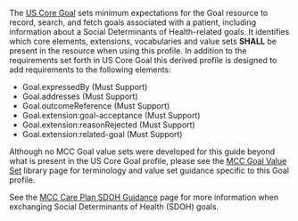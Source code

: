 The [US Core Goal](http://hl7.org/fhir/us/core/STU6.1/StructureDefinition-us-core-goal.html) sets minimum expectations for the Goal resource to record, search, and fetch goals associated with a patient, including information about a Social Determinants of Health-related goals. It identifies which core elements, extensions, vocabularies and value sets **SHALL** be present in the resource when using this profile. In addition to the requirements set forth in US Core Goal this derived profile is designed to add requirements to the following elements:

* Goal.expressedBy (Must Support)
* Goal.addresses (Must Support)
* Goal.outcomeReference (Must Support)
* Goal.extension:goal-acceptance (Must Support)
* Goal.extension:reasonRejected (Must Support)
* Goal.extension:related-goal (Must Support)

Although no MCC Goal value sets were developed for this guide beyond what is present in the US Core Goal profile, please see the [MCC Goal Value Set](mcc_goal_value_sets.html) library page for terminology and value set guidance specific to this Goal profile.

See the [MCC Care Plan SDOH Guidance](https://build.fhir.org/ig/HL7/fhir-us-mcc/branches/master/mcc_care_plan_sdoh_guidance.html) page for more information when exchanging Social Determinants of Health (SDOH) goals.


